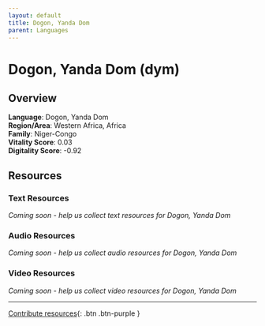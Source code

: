 ```yaml
---
layout: default
title: Dogon, Yanda Dom
parent: Languages
---
```


# Dogon, Yanda Dom (dym)

## Overview

**Language**: Dogon, Yanda Dom  
**Region/Area**: Western Africa, Africa  
**Family**: Niger-Congo  
**Vitality Score**: 0.03  
**Digitality Score**: -0.92  

## Resources

### Text Resources
*Coming soon - help us collect text resources for Dogon, Yanda Dom*

### Audio Resources
*Coming soon - help us collect audio resources for Dogon, Yanda Dom*

### Video Resources
*Coming soon - help us collect video resources for Dogon, Yanda Dom*

---

[Contribute resources](https://fairtrain.github.io/){: .btn .btn-purple }
